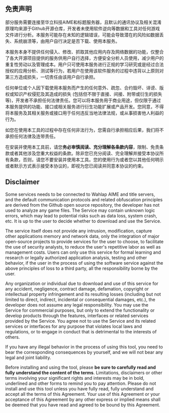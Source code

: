 ## 免责声明

部分服务需要连接至华立科技AIME和标题服务器，且默认的通讯协议及相关混淆原理均来源于Github开源仓库，开发者未使用软件逆向等数据和工具对任何游戏文件进行分析。本服务可能存在未知的逻辑错误，可能会导致潜在的风险如数据丢失、系统崩溃等，由用户自行决定是否下载、使用本服务。

本服务本身不提供任何侵入、修改、抓取其他应用内存及网络数据的功能，仅整合了各大开源项目提供的服务供用户自行选择，方便安全分析人员使用，减少用户的重复性劳动以及管理成本。用户只可使用本服务进行正规的学习研究或是经过合法授权的应用分析、测试等行为，若用户在使用该软件服务的过程中违背以上原则对第三方造成损失，一切责任由该用户自行承担。

任何单位或个人因下载使用本服务而产生的任何意外、疏忽、合约毁坏、诽谤、版权或知识产权侵犯及其造成的损失 (包括但不限于直接、间接、附带或衍生的损失等)，开发者不承担任何法律责任。您可以将本服务用于商业用途，但仅限于通过本服务提供的功能、接口或相关服务进行衍生功能扩展或产品开发。您同意，不得将本服务及其相关服务或接口用于任何违反当地法律法规，或从事损害他人利益的行为。

如您在使用本工具的过程中存在任何非法行为，您需自行承担相应后果，我们将不承担任何法律及连带责任。

在安装并使用本工具前，请您**务必审慎阅读、充分理解各条款内容**，限制、免责条款或者其他涉及您重大权益的条款。除非您已充分阅读、完全理解并接受本协议所有条款，否则，请您不要安装并使用本工具。您的使用行为或者您以其他任何明示或者默示方式表示接受本协议的，即视为您已阅读并同意本协议的约束。


## Disclaimer

Some services needs to be connected to Wahlap AIME and title servers, and the default communication protocols and related obfuscation principles are derived from the Github open source repository, the developer has not used to analyze any game files. The Service may contain unknown logic errors, which may lead to potential risks such as data loss, system crash, etc. It is up to the user to decide whether to download and use the Service.

The service itself does not provide any intrusion, modification, capture other applications memory and network data, only the integration of major open-source projects to provide services for the user to choose, to facilitate the use of security analysts, to reduce the user's repetitive labor as well as management costs. Users can only use this service for formal learning and research or legally authorized application analysis, testing and other behavior, if the user in the process of using the software service against the above principles of loss to a third party, all the responsibility borne by the user.

Any organization or individual due to download and use of this service for any accident, negligence, contract damage, defamation, copyright or intellectual property infringement and its resulting losses (including but not limited to direct, indirect, incidental or consequential damages, etc.), the developer does not assume any legal responsibility. You may use the Service for commercial purposes, but only to extend the functionality or develop products through the features, interfaces or related services provided by the Service. You agree not to use the Service and its related services or interfaces for any purpose that violates local laws and regulations, or to engage in conduct that is detrimental to the interests of others.

If you have any illegal behavior in the process of using this tool, you need to bear the corresponding consequences by yourself, and we will not bear any legal and joint liability.

Before installing and using the tool, please **be sure to carefully read and fully understand the content of the terms**. Limitations, disclaimers or other terms involving your significant rights and interests may be in bold, underlined and other forms to remind you to pay attention. Please do not install and use this tool unless you have fully read, fully understand and accept all the terms of this Agreement. Your use of this Agreement or your acceptance of this Agreement by any other express or implied means shall be deemed that you have read and agreed to be bound by this Agreement.